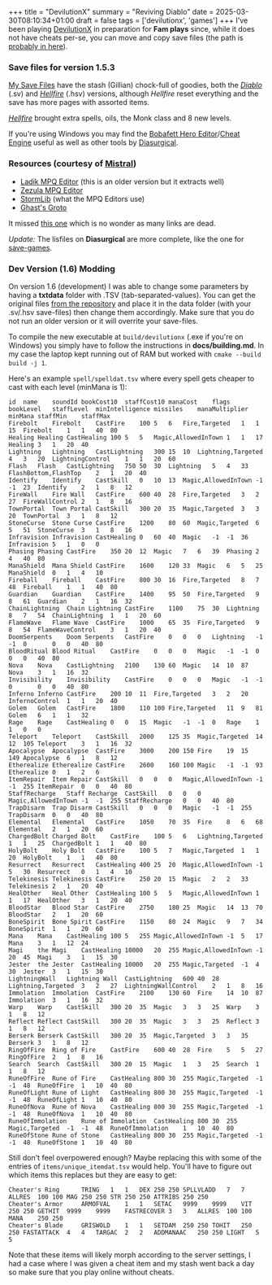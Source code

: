 +++
title = "DevilutionX"
summary = "Reviving Diablo"
date = 2025-03-30T08:10:34+01:00
draft = false
tags = ['devilutionx', 'games']
+++
I've been playing [DevilutionX](https://github.com/diasurgical/devilutionX) in preparation for **Fam plays** since,
while it does not have cheats per-se, you can move and copy save files (the path is [probably in here](https://github.com/diasurgical/devilutionX/blob/master/docs/installing.md)).

### Save files for version 1.5.3

[My Save Files](/devilution.zip) have the stash (Gillian) chock-full of goodies, both the [*Diablo*](https://en.wikipedia.org/wiki/Diablo_(video_game)) (.sv) and [*Hellfire*](https://en.wikipedia.org/wiki/Diablo%3A_Hellfire) (.hsv) versions, although *Hellfire* reset everything and the save has more pages with assorted items.

[*Hellfire*](https://en.wikipedia.org/wiki/Diablo%3A_Hellfire) brought extra spells, oils, the Monk class and 8 new levels.

If you're using Windows you may find the [Bobafett Hero Editor](https://github.com/iccugs/bobafett_compiled_with_cheat_table)/[Cheat Engine](https://fearlessrevolution.com/viewtopic.php?t=16678) useful as well as other tools by [Diasurgical](https://github.com/diasurgical).

### Resources (courtesy of [Mistral](https://chat.mistral.ai/chat))
- [Ladik MPQ Editor](https://www.hiveworkshop.com/threads/ladiks-mpq-editor.249562/) (this is an older version but it extracts well)
- [Zezula MPQ Editor](https://www.zezula.net/en/mpq/download.html)
- [StormLib](https://github.com/ladislav-zezula/StormLib) (what the MPQ Editors use)
- [Ghast's Groto](https://mgpat-gm.github.io/index.html)

It missed [this one](http://www.guardiansofjustice.com/diablo/Frames/Fileindex.htm) which is no wonder as many links are dead.

*Update:* The lisfiles on **Diasurgical** are more complete, like the one for [save-games](https://github.com/diasurgical/devilutionx-mpq-tools/blob/main/data/save-listfile.txt).

### Dev Version (1.6) Modding

On version 1.6 (development) I was able to change some parameters by having a **txtdata** folder with .TSV (tab-separated-values). You can get the original files [from the repository](https://github.com/diasurgical/DevilutionX/tree/master/assets/txtdata) and place it in the data folder (with your .sv/.hsv save-files) then change them accordingly. Make sure that you do not run an older version or it will overrite your save-files.

To compile the new executable at `build/devilutionx` (.exe if you're on Windows) you simply have to follow the instructions in **docs/building.md**. In my case the laptop kept running out of RAM but worked with `cmake --build build -j 1`.

Here's an example `spell/spelldat.tsv` where every spell gets cheaper to cast with each level (minMana is 1):
```
id	name	soundId	bookCost10	staffCost10	manaCost	flags	bookLevel	staffLevel	minIntelligence	missiles	manaMultiplier	minMana	staffMin	staffMax
Firebolt	Firebolt	CastFire	100	5	6	Fire,Targeted	1	1	15	Firebolt	1	1	40	80
Healing	Healing	CastHealing	100	5	5	Magic,AllowedInTown	1	1	17	Healing	3	1	20	40
Lightning	Lightning	CastLightning	300	15	10	Lightning,Targeted	4	3	20	LightningControl	1	1	20	60
Flash	Flash	CastLightning	750	50	30	Lightning	5	4	33	FlashBottom,FlashTop	2	1	20	40
Identify	Identify	CastSkill	0	10	13	Magic,AllowedInTown	-1	-1	23	Identify	2	1	8	12
FireWall	Fire Wall	CastFire	600	40	28	Fire,Targeted	3	2	27	FireWallControl	2	1	8	16
TownPortal	Town Portal	CastSkill	300	20	35	Magic,Targeted	3	3	20	TownPortal	3	1	8	12
StoneCurse	Stone Curse	CastFire	1200	80	60	Magic,Targeted	6	5	51	StoneCurse	3	1	8	16
Infravision	Infravision	CastHealing	0	60	40	Magic	-1	-1	36	Infravision	5	1	0	0
Phasing	Phasing	CastFire	350	20	12	Magic	7	6	39	Phasing	2	4	40	80
ManaShield	Mana Shield	CastFire	1600	120	33	Magic	6	5	25	ManaShield	0	1	4	10
Fireball	Fireball	CastFire	800	30	16	Fire,Targeted	8	7	48	Fireball	1	1	40	80
Guardian	Guardian	CastFire	1400	95	50	Fire,Targeted	9	8	61	Guardian	2	1	16	32
ChainLightning	Chain Lightning	CastFire	1100	75	30	Lightning	8	7	54	ChainLightning	1	1	20	60
FlameWave	Flame Wave	CastFire	1000	65	35	Fire,Targeted	9	8	54	FlameWaveControl	3	1	20	40
DoomSerpents	Doom Serpents	CastFire	0	0	0	Lightning	-1	-1	0		0	0	40	80
BloodRitual	Blood Ritual	CastFire	0	0	0	Magic	-1	-1	0		0	0	40	80
Nova	Nova	CastLightning	2100	130	60	Magic	14	10	87	Nova	3	1	16	32
Invisibility	Invisibility	CastFire	0	0	0	Magic	-1	-1	0		0	0	40	80
Inferno	Inferno	CastFire	200	10	11	Fire,Targeted	3	2	20	InfernoControl	1	1	20	40
Golem	Golem	CastFire	1800	110	100	Fire,Targeted	11	9	81	Golem	6	1	1	32
Rage	Rage	CastHealing	0	0	15	Magic	-1	-1	0	Rage	1	1	0	0
Teleport	Teleport	CastSkill	2000	125	35	Magic,Targeted	14	12	105	Teleport	3	1	16	32
Apocalypse	Apocalypse	CastFire	3000	200	150	Fire	19	15	149	Apocalypse	6	1	8	12
Etherealize	Etherealize	CastFire	2600	160	100	Magic	-1	-1	93	Etherealize	0	1	2	6
ItemRepair	Item Repair	CastSkill	0	0	0	Magic,AllowedInTown	-1	-1	255	ItemRepair	0	0	40	80
StaffRecharge	Staff Recharge	CastSkill	0	0	0	Magic,AllowedInTown	-1	-1	255	StaffRecharge	0	0	40	80
TrapDisarm	Trap Disarm	CastSkill	0	0	0	Magic	-1	-1	255	TrapDisarm	0	0	40	80
Elemental	Elemental	CastFire	1050	70	35	Fire	8	6	68	Elemental	2	1	20	60
ChargedBolt	Charged Bolt	CastFire	100	5	6	Lightning,Targeted	1	1	25	ChargedBolt	1	1	40	80
HolyBolt	Holy Bolt	CastFire	100	5	7	Magic,Targeted	1	1	20	HolyBolt	1	1	40	80
Resurrect	Resurrect	CastHealing	400	25	20	Magic,AllowedInTown	-1	5	30	Resurrect	0	1	4	10
Telekinesis	Telekinesis	CastFire	250	20	15	Magic	2	2	33	Telekinesis	2	1	20	40
HealOther	Heal Other	CastHealing	100	5	5	Magic,AllowedInTown	1	1	17	HealOther	3	1	20	40
BloodStar	Blood Star	CastFire	2750	180	25	Magic	14	13	70	BloodStar	2	1	20	60
BoneSpirit	Bone Spirit	CastFire	1150	80	24	Magic	9	7	34	BoneSpirit	1	1	20	60
Mana	Mana	CastHealing	100	5	255	Magic,AllowedInTown	-1	5	17	Mana	3	1	12	24
Magi	the Magi	CastHealing	10000	20	255	Magic,AllowedInTown	-1	20	45	Magi	3	1	15	30
Jester	the Jester	CastHealing	10000	20	255	Magic,Targeted	-1	4	30	Jester	3	1	15	30
LightningWall	Lightning Wall	CastLightning	600	40	28	Lightning,Targeted	3	2	27	LightningWallControl	2	1	8	16
Immolation	Immolation	CastFire	2100	130	60	Fire	14	10	87	Immolation	3	1	16	32
Warp	Warp	CastSkill	300	20	35	Magic	3	3	25	Warp	3	1	8	12
Reflect	Reflect	CastSkill	300	20	35	Magic	3	3	25	Reflect	3	1	8	12
Berserk	Berserk	CastSkill	300	20	35	Magic,Targeted	3	3	35	Berserk	3	1	8	12
RingOfFire	Ring of Fire	CastFire	600	40	28	Fire	5	5	27	RingOfFire	2	1	8	16
Search	Search	CastSkill	300	20	15	Magic	1	3	25	Search	1	1	8	12
RuneOfFire	Rune of Fire	CastHealing	800	30	255	Magic,Targeted	-1	-1	48	RuneOfFire	1	10	40	80
RuneOfLight	Rune of Light	CastHealing	800	30	255	Magic,Targeted	-1	-1	48	RuneOfLight	1	10	40	80
RuneOfNova	Rune of Nova	CastHealing	800	30	255	Magic,Targeted	-1	-1	48	RuneOfNova	1	10	40	80
RuneOfImmolation	Rune of Immolation	CastHealing	800	30	255	Magic,Targeted	-1	-1	48	RuneOfImmolation	1	10	40	80
RuneOfStone	Rune of Stone	CastHealing	800	30	255	Magic,Targeted	-1	-1	48	RuneOfStone	1	10	40	80
```

Still don't feel overpowered enough? Maybe replacing this with some of the entries of `items/unique_itemdat.tsv` would help. You'll have to figure out which items this replaces but they are easy to get:
```
Cheater's Ring		TRING	1	1	DEX	250	250	SPLLVLADD	7	7	ALLRES	100	100	MAG	250	250	STR	250	250	ATTRIBS	250	250
Cheater's Armor		ARMOFVAL	1	1	SETAC	9999	9999	VIT	250	250	GETHIT	9999	9999	FASTRECOVER	3	3	ALLRES	100	100	MANA	250	250
Cheater's Blade		GRISWOLD	1	1	SETDAM	250	250	TOHIT	250	250	FASTATTACK	4	4	TARGAC	2	2	ADDMANAAC	250	250	LIGHT	5	5
```

Note that these items will likely morph according to the server settings, I  had a case where I was given a cheat item and my stash went back a day so make sure that you play online without cheats.
